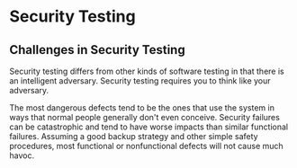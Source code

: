 # Security Testing

## Challenges in Security Testing

Security testing differs from other kinds of software testing in that there is an intelligent adversary. Security testing requires you to think like your adversary.

The most dangerous defects tend to be the ones that use the system in ways that normal people generally don't even conceive. Security failures can be catastrophic and tend to have worse impacts than similar functional failures. Assuming a good backup strategy and other simple safety procedures, most functional or nonfunctional defects will not cause much havoc.
